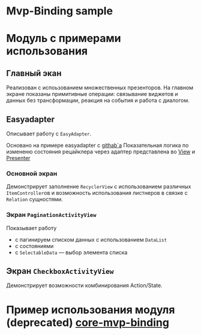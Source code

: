 # Mvp-Binding sample



# Модуль с примерами использования

## Главный экан
Реализован с испоьзованием множественных презенторов.
На главном экране показаны примитивные операции: связывание виджетов и
данных без трансформации, реакция на события и работа с диалогом.

## Easyadapter
Описывает работу с `EasyAdapter`.

Основано на примере easyadapter с [githab`a][tuevSample]
Показательная логика по измененю состояния рецайклера через адаптер
представлена во [View][easyadapterView] и [Presenter][easyadapterPresenter]

### Основной экран
Демонстрирует заполнение `RecyclerView` с использованием
различных `ItemController`ов и возможность использования листнеров в
связке с `Relation` сущностями.

### Экран `PaginationActivityView`
Показывает работу
* с пагинируем списком данных с использованием `DataList`
* с состояниями
* с `SelectableData` — выбор элемента списка

## Экран `CheckboxActivityView`
Демонстрирует возможности комбинирования Action/State.

[tuevSample]: https://github.com/MaksTuev/EasyAdapter/tree/master/sample/src/main/java/ru/surfstudio/easyadapter/sample
[easyadapterView]: src/main/java/ru/surfstudio/android/core/mvp/rx/sample/easyadapter/ui/screen/main/EAMainActivityView.kt
[easyadapterPresenter]: src/main/java/ru/surfstudio/android/core/mvp/rx/sample/easyadapter/ui/screen/main/EAMainPresenter.kt

# Пример использования модуля (deprecated) [core-mvp-binding](../core-mvp-binding/README.md)
